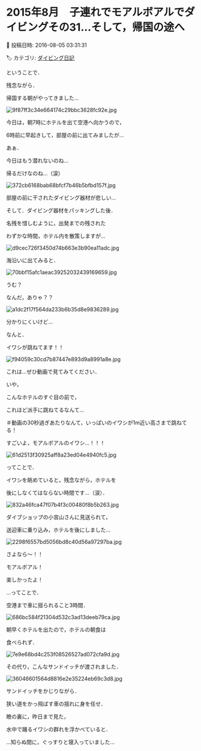 # 2015年8月　子連れでモアルボアルでダイビングその31…そして，帰国の途へ

📅 投稿日時: 2016-08-05 03:31:31

🏷️ カテゴリ: [ダイビング日記](ce3a7a8d424d112fce83ee85c81a0e344.md)

ということで．


残念ながら．


帰国する朝がやってきました…




![9f87ff3c34e664174c29bbc3628fc92e.jpg](images/9f87ff3c34e664174c29bbc3628fc92e.jpg)




今日は，朝7時にホテルを出て空港へ向かうので，


6時前に早起きして，部屋の前に出てみましたが…





あぁ．


今日はもう潜れないのね…


帰るだけなのね…（涙）




![372cb6168bab68bfcf7b46b5bfbd157f.jpg](images/372cb6168bab68bfcf7b46b5bfbd157f.jpg)




部屋の前に干されたダイビング器材が悲しい…





そして．ダイビング器材をパッキングした後．


名残を惜しむように，出発までの残された


わずかな時間，ホテル内を散策しますが…




![d9cec726f3450d74b663e3b90ea11adc.jpg](images/d9cec726f3450d74b663e3b90ea11adc.jpg)







海沿いに出てみると．




![70bbf15afc1aeac39252032439169659.jpg](images/70bbf15afc1aeac39252032439169659.jpg)




うむ？


なんだ，ありゃ？？




![a1dc2f17f564da233b6b35d8e9836289.jpg](images/a1dc2f17f564da233b6b35d8e9836289.jpg)




分かりにくいけど…


なんと．


イワシが跳ねてます！！




![f94059c30cd7b87447e893d9a8991a8e.jpg](images/f94059c30cd7b87447e893d9a8991a8e.jpg)







これは…ぜひ動画で見てみてください．





いや，


こんなホテルのすぐ目の前で，


これほど派手に跳ねてるなんて…


＃動画の30秒過ぎあたりなんて，いっぱいのイワシが1m近い高さまで跳ねてる！


すごいよ，モアルボアルのイワシ…！！！




![61d2513f30925aff8a23ed04e4940fc5.jpg](images/61d2513f30925aff8a23ed04e4940fc5.jpg)







ってことで．


イワシを眺めていると，残念ながら，ホテルを


後にしなくてはならない時間です…（涙）．




![832a46fca47f07b4f3c00480f8b5b263.jpg](images/832a46fca47f07b4f3c00480f8b5b263.jpg)




ダイブショップの小宮山さんに見送られて，


送迎車に乗り込み，ホテルを後にしました…




![2298f6557bd5056bd8c40d56a97297ba.jpg](images/2298f6557bd5056bd8c40d56a97297ba.jpg)




さよなら～！！


モアルボアル！


楽しかったよ！





…ってことで．


空港まで車に揺られること3時間．




![686bc584f21304d532c3ad13deeb79ca.jpg](images/686bc584f21304d532c3ad13deeb79ca.jpg)







朝早くホテルを出たので，ホテルの朝食は


食べられず．




![7e9e68bd4c253f08526527ad072cfa9d.jpg](images/7e9e68bd4c253f08526527ad072cfa9d.jpg)




その代り，こんなサンドイッチが渡されました．




![36046601564d8816e2e35224eb69c3d8.jpg](images/36046601564d8816e2e35224eb69c3d8.jpg)







サンドイッチをかじりながら．


狭い道をかっ飛ばす車の揺れに身を任せ．





瞼の裏に，昨日まで見た，


水中で踊るイワシの群れを浮かべていると．





…知らぬ間に，ぐっすりと寝入っていました…
